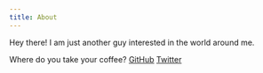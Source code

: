 ```yaml
---
title: About
---
```


Hey there! I am just another guy interested in the world around me.
<div ><p>Where do you take your coffee?
<a id="profile-link"  target="_blank" href="https://github.com/habasweiny">GitHub</a>
<a id="profile-link"  target="_blank" href="https://twitter.com/hamzambo">Twitter</a>
</p></div>